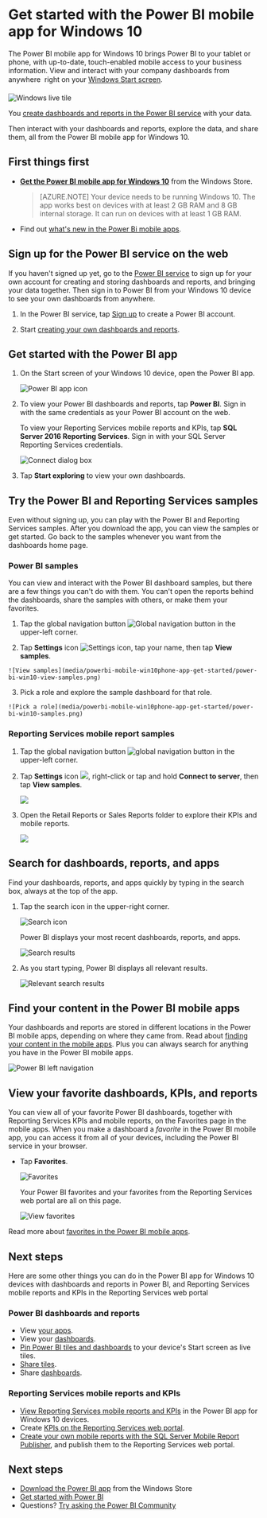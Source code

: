 <properties 
   pageTitle="Get started with the Power BI mobile app for Windows 10"
   description="The Power BI mobile app for Windows 10 brings up-to-date, touch-enabled mobile access to your business information on your tablet or phone."
   services="powerbi" 
   documentationCenter="" 
   authors="maggiesMSFT" 
   manager="erikre" 
   backup=""
   editor=""
   tags=""
   qualityFocus="no"
   qualityDate=""/>
 
<tags
   ms.service="powerbi"
   ms.devlang="NA"
   ms.topic="article"
   ms.tgt_pltfrm="NA"
   ms.workload="powerbi"
   ms.date="10/13/2017"
   ms.author="maggies"/>

# Get started with the Power BI mobile app for Windows 10

The Power BI mobile app for Windows 10 brings Power BI to your tablet or phone, with up-to-date, touch-enabled mobile access to your business information. View and interact with your company dashboards from anywhere &#151; right on your [Windows Start screen](powerbi-mobile-pin-dashboard-from-win10phone-app.md).

![Windows live tile](media/powerbi-mobile-win10phone-app-get-started/pbi_win10_livetile.gif)

You [create dashboards and reports in the Power BI service](powerbi-service-get-started.md) with your data. 

Then interact with your dashboards and reports, explore the data, and share them, all from the Power BI mobile app for Windows 10.

## First things first

-   [**Get the Power BI mobile app for Windows 10**](http://go.microsoft.com/fwlink/?LinkID=526478) from the Windows Store.

    > [AZURE.NOTE] Your device needs to be running Windows 10. The app works best on devices with at least 2 GB RAM and 8 GB internal storage. It can run on devices with at least 1 GB RAM.

-   Find out [what's new in the Power Bi mobile apps](powerbi-mobile-whats-new-in-the-mobile-apps.md).

## Sign up for the Power BI service on the web

If you haven't signed up yet, go to the [Power BI service](http://powerbi.com/) to sign up for your own account for creating and storing dashboards and reports, and bringing your data together. Then sign in to Power BI from your Windows 10 device to see your own dashboards from anywhere.

1.  In the Power BI service, tap [Sign up](http://go.microsoft.com/fwlink/?LinkID=513879) to create a Power BI account.

2.    Start [creating your own dashboards and reports](powerbi-service-get-started.md).

## Get started with the Power BI app 

1.  On the Start screen of your Windows 10 device, open the Power BI app.

    ![Power BI app icon](media/powerbi-mobile-win10phone-app-get-started/PBI_Win10Ph_AppIconSm.png)
  
2.  To view your Power BI dashboards and reports, tap **Power BI**. Sign in with the same credentials as your Power BI account on the web. 

    To view your Reporting Services mobile reports and KPIs, tap **SQL Server 2016 Reporting Services**. Sign in with your SQL Server Reporting Services credentials.

    ![Connect dialog box](media/powerbi-mobile-win10phone-app-get-started/power-bi-windows-10-connect.png)

4.  Tap **Start exploring**  to view your own dashboards.

## Try the Power BI and Reporting Services samples  
Even without signing up, you can play with the Power BI and Reporting Services samples. After you download the app, you can view the samples or get started. Go back to the samples whenever you want from the dashboards home page.

### Power BI samples

You can view and interact with the Power BI dashboard samples, but there are a few things you can't do with them. You can't open the reports behind the dashboards, share the samples with others, or make them your favorites.

1.   Tap the global navigation button ![Global navigation button](media/powerbi-mobile-win10phone-app-get-started/power-bi-windows-10-navigation-icon.png) in the upper-left corner.
  
2.   Tap **Settings** icon ![Settings icon](media/powerbi-mobile-win10phone-app-get-started/power-bi-win10-settings-icon.png), tap your name, then tap **View samples**.

    ![View samples](media/powerbi-mobile-win10phone-app-get-started/power-bi-win10-view-samples.png)

3.   Pick a role and explore the sample dashboard for that role.  

    ![Pick a role](media/powerbi-mobile-win10phone-app-get-started/power-bi-win10-samples.png)

### Reporting Services mobile report samples

1.   Tap the global navigation button ![global navigation button](media/powerbi-mobile-win10phone-app-get-started/power-bi-windows-10-navigation-icon.png) in the upper-left corner.

2.  Tap **Settings** icon ![](media/powerbi-mobile-win10phone-app-get-started/power-bi-win10-settings-icon.png), right-click or tap and hold **Connect to server**, then tap **View samples**.

    ![](media/powerbi-mobile-win10phone-app-get-started/power-bi-win10-connect-ssrs-samples.png)

3.  Open the Retail Reports or Sales Reports folder to explore their KPIs and mobile reports.

    ![](media/powerbi-mobile-win10phone-app-get-started/power-bi-win10-ssrs-sample-kpis.png)

## Search for dashboards, reports, and apps

Find your dashboards, reports, and apps quickly by typing in the search box, always at the top of the app.

1.  Tap the search icon in the upper-right corner.

    ![Search icon](media/powerbi-mobile-win10phone-app-get-started/pbi_win10ph_searchbarbrdr.png)

    Power BI displays your most recent dashboards, reports, and apps.

    ![Search results](media/powerbi-mobile-win10phone-app-get-started/pbi_win10_searchrecent.png)

2.  As you start typing, Power BI displays all relevant results.

    ![Relevant search results](media/powerbi-mobile-win10phone-app-get-started/pbi_win10_search_m.png)

## Find your content in the Power BI mobile apps

Your dashboards and reports are stored in different locations in the Power BI mobile apps, depending on where they came from. Read  about [finding your content in the mobile apps](powerbi-mobile-find-content-mobile-devices.md). Plus you can always search for anything you have in the Power BI mobile apps. 

![Power BI left navigation](media/powerbi-mobile-win10phone-app-get-started/power-bi-win10-left-nav.png)

## View your favorite dashboards, KPIs, and reports

You can view all of your favorite Power BI dashboards, together with Reporting Services KPIs and mobile reports, on the Favorites page in the mobile apps. When you make a dashboard a *favorite* in the Power BI mobile app, you can access it from all of your devices, including the Power BI service in your browser. 

-  Tap **Favorites**.

    ![Favorites](media/powerbi-mobile-win10phone-app-get-started/power-bi-win10-favorite-menu.png)
   
    Your Power BI favorites and your favorites from the Reporting Services web portal are all on this page.

    ![View favorites](media/powerbi-mobile-win10phone-app-get-started/power-bi-win10-favorites.png)

Read more about [favorites in the Power BI mobile apps](powerbi-mobile-favorites.md).

## Next steps

Here are some other things you can do in the Power BI app for Windows 10 devices with dashboards and reports in Power BI, and Reporting Services mobile reports and KPIs in the Reporting Services web portal

### Power BI dashboards and reports

-   View [your apps](powerbi-service-what-are-apps.md).
-   View your [dashboards](powerbi-mobile-create-dashboard.md).
-   [Pin Power BI tiles and dashboards](powerbi-mobile-pin-dashboard-from-win10phone-app.md) to your device's Start screen as live tiles.
-   [Share tiles](powerbi-mobile-share-a-tile-from-the-win10phone-app.md).
-   Share [dashboards](powerbi-mobile-share-a-dashboard-from-the-iphone-app.md).

### Reporting Services mobile reports and KPIs

- [View Reporting Services mobile reports and KPIs](powerbi-mobile-win10-kpis-mobile-reports.md) in the Power BI app for Windows 10 devices.
- Create [KPIs on the Reporting Services web portal](https://msdn.microsoft.com/library/mt683632.aspx).
- [Create your own mobile reports with the SQL Server Mobile Report Publisher](https://msdn.microsoft.com/library/mt652547.aspx), and publish them to the Reporting Services web portal.

## Next steps

- [Download the Power BI app](http://go.microsoft.com/fwlink/?LinkID=526478) from the Windows Store  
- [Get started with Power BI](powerbi-service-get-started.md)
- Questions? [Try asking the Power BI Community](http://community.powerbi.com/)

